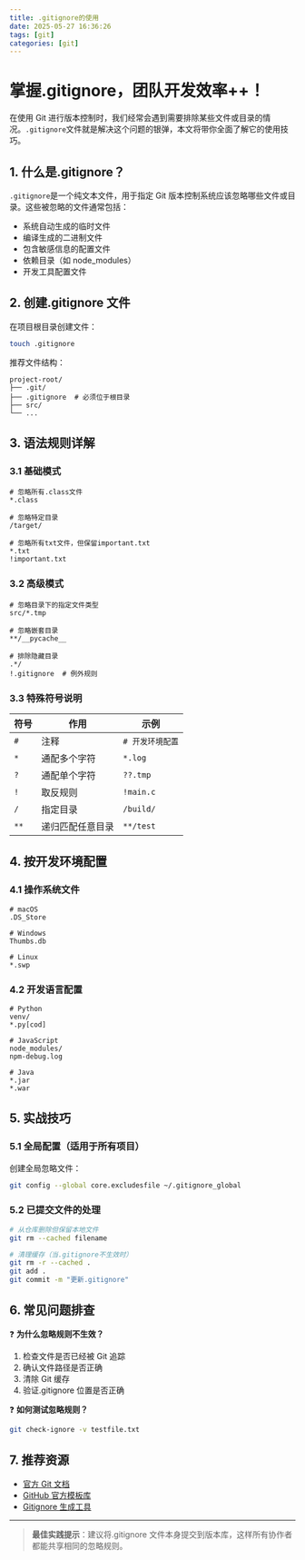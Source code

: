 ```yaml
---
title: .gitignore的使用
date: 2025-05-27 16:36:26
tags: [git]
categories: [git]
---
```


# 掌握.gitignore，团队开发效率++！

在使用 Git 进行版本控制时，我们经常会遇到需要排除某些文件或目录的情况。`.gitignore`文件就是解决这个问题的银弹，本文将带你全面了解它的使用技巧。

## 1. 什么是.gitignore？

`.gitignore`是一个纯文本文件，用于指定 Git 版本控制系统应该忽略哪些文件或目录。这些被忽略的文件通常包括：

- 系统自动生成的临时文件
- 编译生成的二进制文件
- 包含敏感信息的配置文件
- 依赖目录（如 node_modules）
- 开发工具配置文件

## 2. 创建.gitignore 文件

在项目根目录创建文件：

```bash
touch .gitignore
```

推荐文件结构：

```
project-root/
├── .git/
├── .gitignore  # 必须位于根目录
├── src/
└── ...
```

## 3. 语法规则详解

### 3.1 基础模式

```gitignore
# 忽略所有.class文件
*.class

# 忽略特定目录
/target/

# 忽略所有txt文件，但保留important.txt
*.txt
!important.txt
```

### 3.2 高级模式

```gitignore
# 忽略目录下的指定文件类型
src/*.tmp

# 忽略嵌套目录
**/__pycache__

# 排除隐藏目录
.*/
!.gitignore  # 例外规则
```

### 3.3 特殊符号说明

| 符号 | 作用             | 示例             |
| ---- | ---------------- | ---------------- |
| `#`  | 注释             | `# 开发环境配置` |
| `*`  | 通配多个字符     | `*.log`          |
| `?`  | 通配单个字符     | `??.tmp`         |
| `!`  | 取反规则         | `!main.c`        |
| `/`  | 指定目录         | `/build/`        |
| `**` | 递归匹配任意目录 | `**/test`        |

## 4. 按开发环境配置

### 4.1 操作系统文件

```gitignore
# macOS
.DS_Store

# Windows
Thumbs.db

# Linux
*.swp
```

### 4.2 开发语言配置

```gitignore
# Python
venv/
*.py[cod]

# JavaScript
node_modules/
npm-debug.log

# Java
*.jar
*.war
```

## 5. 实战技巧

### 5.1 全局配置（适用于所有项目）

创建全局忽略文件：

```bash
git config --global core.excludesfile ~/.gitignore_global
```

### 5.2 已提交文件的处理

```bash
# 从仓库删除但保留本地文件
git rm --cached filename

# 清理缓存（当.gitignore不生效时）
git rm -r --cached .
git add .
git commit -m "更新.gitignore"
```

## 6. 常见问题排查

❓ **为什么忽略规则不生效？**

1. 检查文件是否已经被 Git 追踪
2. 确认文件路径是否正确
3. 清除 Git 缓存
4. 验证.gitignore 位置是否正确

❓ **如何测试忽略规则？**

```bash
git check-ignore -v testfile.txt
```

## 7. 推荐资源

- [官方 Git 文档](https://git-scm.com/docs/gitignore)
- [GitHub 官方模板库](https://github.com/github/gitignore)
- [Gitignore 生成工具](https://www.gitignore.io/)

---

> **最佳实践提示**：建议将.gitignore 文件本身提交到版本库，这样所有协作者都能共享相同的忽略规则。

